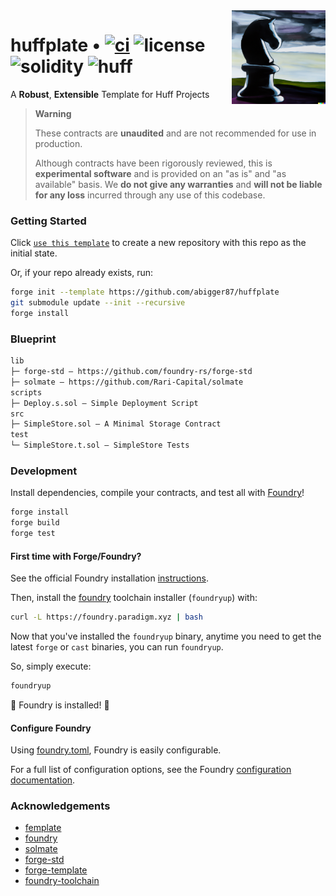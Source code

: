 <img align="right" width="150" height="150" top="100" src="./assets/plate.png">

# huffplate • [![ci](https://github.com/abigger87/huffplate/actions/workflows/ci.yaml/badge.svg)](https://github.com/abigger87/huffplate/actions/workflows/ci.yaml) ![license](https://img.shields.io/github/license/abigger87/huffplate?label=license) ![solidity](https://img.shields.io/badge/solidity-^0.8.15-lightgrey) ![huff](https://img.shields.io/badge/huff-0.3.0-8b6c5c)

A **Robust**, **Extensible** Template for Huff Projects

> **Warning**
>
> These contracts are **unaudited** and are not recommended for use in production.
>
> Although contracts have been rigorously reviewed, this is **experimental software** and is provided on an "as is" and "as available" basis.
> We **do not give any warranties** and **will not be liable for any loss** incurred through any use of this codebase.


### Getting Started

Click [`use this template`](https://github.com/abigger87/huffplate/generate) to create a new repository with this repo as the initial state.

Or, if your repo already exists, run:
```sh
forge init --template https://github.com/abigger87/huffplate
git submodule update --init --recursive
forge install
```


### Blueprint

```txt
lib
├─ forge-std — https://github.com/foundry-rs/forge-std
├─ solmate — https://github.com/Rari-Capital/solmate
scripts
├─ Deploy.s.sol — Simple Deployment Script
src
├─ SimpleStore.sol — A Minimal Storage Contract
test
└─ SimpleStore.t.sol — SimpleStore Tests
```


### Development

Install dependencies, compile your contracts, and test all with [Foundry](https://github.com/foundry-rs/foundry)!

```bash
forge install
forge build
forge test
```


#### First time with Forge/Foundry?

See the official Foundry installation [instructions](https://github.com/foundry-rs/foundry/blob/master/README.md#installation).

Then, install the [foundry](https://github.com/foundry-rs/foundry) toolchain installer (`foundryup`) with:
```bash
curl -L https://foundry.paradigm.xyz | bash
```

Now that you've installed the `foundryup` binary,
anytime you need to get the latest `forge` or `cast` binaries,
you can run `foundryup`.

So, simply execute:
```bash
foundryup
```

🎉 Foundry is installed! 🎉


#### Configure Foundry

Using [foundry.toml](./foundry.toml), Foundry is easily configurable.

For a full list of configuration options, see the Foundry [configuration documentation](https://github.com/foundry-rs/foundry/blob/master/config/README.md#all-options).


### Acknowledgements

- [femplate](https://github.com/abigger87/femplate)
- [foundry](https://github.com/foundry-rs/foundry)
- [solmate](https://github.com/Rari-Capital/solmate)
- [forge-std](https://github.com/brockelmore/forge-std)
- [forge-template](https://github.com/foundry-rs/forge-template)
- [foundry-toolchain](https://github.com/foundry-rs/foundry-toolchain)

